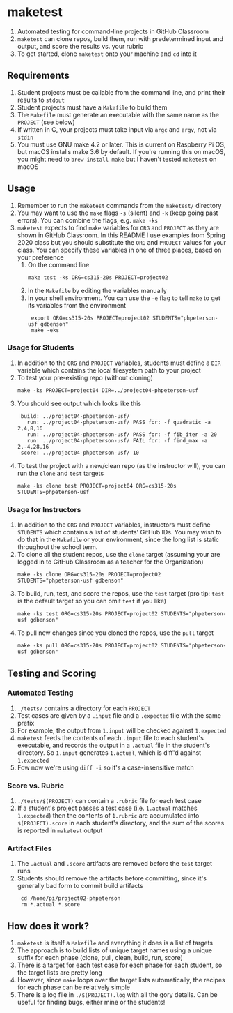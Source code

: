 # maketest
1. Automated testing for command-line projects in GitHub Classroom
1. `maketest` can clone repos, build them, run with predetermined input and output, 
and score the results vs. your rubric
1. To get started, clone `maketest` onto your machine and `cd` into it

## Requirements
1. Student projects must be callable from the command line, and print their results to `stdout`
1. Student projects must have a `Makefile` to build them
1. The `Makefile` must generate an executable with the same name as the `PROJECT` (see below)
1. If written in C, your projects must take input via `argc` and `argv`, not via `stdin`
1. You must use GNU make 4.2 or later. This is current on Raspberry Pi OS, but macOS installs 
make 3.6 by default. If you're running this on macOS, you might need to `brew install make` 
but I haven't tested `maketest` on macOS

## Usage 

1. Remember to run the `maketest` commands from the `maketest/` directory
1. You may want to use the `make` flags `-s` (silent) and `-k` (keep going past errors). You can
combine the flags, e.g. `make -ks`
1. `maketest` expects to find `make` variables for `ORG` and `PROJECT` as they are 
shown in GitHub Classroom. In this README I use examples from Spring 2020 class but you should
substitute the `ORG` and `PROJECT` values for your class. You can specify these variables in one
of three places, based on your preference
    1. On the command line
        <pre><code>make test -ks ORG=cs315-20s PROJECT=project02</code></pre>
    1. In the `Makefile` by editing the variables manually
    1. In your shell environment. You can use the `-e` flag to tell `make` to get its variables
    from the environment
        <pre><code> export ORG=cs315-20s PROJECT=project02 STUDENTS="phpeterson-usf gdbenson"
        make -eks</code></pre>

### Usage for Students
1. In addition to the `ORG` and `PROJECT` variables, students must define a `DIR` variable
which contains the local filesystem path to your project
1. To test your pre-existing repo (without cloning)
    <pre><code>make -ks PROJECT=project04 DIR=../project04-phpeterson-usf</code></pre>
1. You should see output which looks like this
    <pre><code> build: ../project04-phpeterson-usf/
      run: ../project04-phpeterson-usf/ PASS for: -f quadratic -a 2,4,8,16
      run: ../project04-phpeterson-usf/ PASS for: -f fib_iter -a 20
      run: ../project04-phpeterson-usf/ FAIL for: -f find_max -a 2,-4,28,16
    score: ../project04-phpeterson-usf/ 10</code></pre>
1. To test the project with a new/clean repo (as the instructor will), you can run the `clone` 
and `test` targets
    <pre><code>make -ks clone test PROJECT=project04 ORG=cs315-20s STUDENTS=phpeterson-usf</code></pre>

### Usage for Instructors
1. In addition to the `ORG` and `PROJECT` variables, instructors must define `STUDENTS` which 
contains a list of students' GitHub IDs. You may wish to do that in the `Makefile` or your 
environment, since the long list is static throughout the school term.
1. To clone all the student repos, use the `clone` target (assuming your are logged in to 
GitHub Classroom as a teacher for the Organization)
    <pre><code>make -ks clone ORG=cs315-20s PROJECT=project02 STUDENTS="phpeterson-usf gdbenson"</code></pre> 
1. To build, run, test, and score the repos, use the `test` target (pro tip: `test` is
    the default target so you can omit `test` if you like)
    <pre><code>make -ks test ORG=cs315-20s PROJECT=project02 STUDENTS="phpeterson-usf gdbenson"</code></pre>
1. To pull new changes since you cloned the repos, use the `pull` target
    <pre><code>make -ks pull ORG=cs315-20s PROJECT=project02 STUDENTS="phpeterson-usf gdbenson"</code></pre>

## Testing and Scoring

### Automated Testing
1. `./tests/` contains a directory for each `PROJECT`
1. Test cases are given by a `.input` file and a `.expected` file with the same prefix
1. For example, the output from `1.input` will be checked against `1.expected`
1. `maketest` feeds the contents of each `.input` file to each student's executable, 
and records the output in a `.actual` file in the student's directory. So `1.input` generates 
`1.actual`, which is diff'd against `1.expected`
1. Fow now we're using `diff -i` so it's a case-insensitive match

### Score vs. Rubric
1. `./tests/$(PROJECT)` can contain a `.rubric` file for each test case
1. If a student's project passes a test case (i.e. `1.actual` matches `1.expected`) then the 
contents of `1.rubric` are accumulated into `$(PROJECT).score` in each student's directory, 
and the sum of the scores is reported in `maketest` output

### Artifact Files
1. The `.actual` and `.score` artifacts are removed before the `test` target runs
1. Students should remove the artifacts before committing, since it's generally bad form
to commit build artifacts
    <pre><code> cd /home/pi/project02-phpeterson
    rm *.actual *.score</code></pre> 

## How does it work?
1. `maketest` is itself a `Makefile` and everything it does is a list of targets
1. The approach is to build lists of unique target names using a unique suffix for
each phase (clone, pull, clean, build, run, score)
1. There is a target for each test case for each phase for each student, so the target lists
are pretty long
1. However, since `make` loops over the target lists automatically, the recipes for each phase
can be relatively simple
1. There is a log file in `./$(PROJECT).log` with all the gory details. Can be useful for 
finding bugs, either mine or the students!
